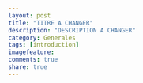 ```yaml
---
layout: post
title: "TITRE A CHANGER"
description: "DESCRIPTION A CHANGER"
category: Generales
tags: [introduction]
imagefeature:
comments: true
share: true
---
```

